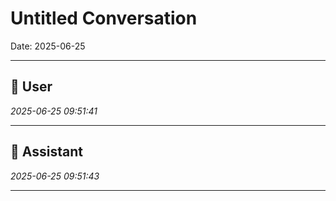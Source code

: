 # Untitled Conversation

Date: 2025-06-25

---

## 👤 User
*2025-06-25 09:51:41*



---

## 🤖 Assistant
*2025-06-25 09:51:43*



---
